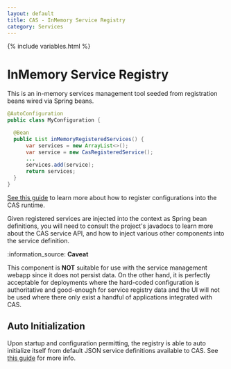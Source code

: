 ```yaml
---
layout: default
title: CAS - InMemory Service Registry
category: Services
---
```


{% include variables.html %}

# InMemory Service Registry

This is an in-memory services management tool seeded from registration beans wired via Spring beans.

```java
@AutoConfiguration
public class MyConfiguration {

  @Bean
  public List inMemoryRegisteredServices() {
      var services = new ArrayList<>();
      var service = new CasRegisteredService();
      ...
      services.add(service);
      return services;
  }
}
```

[See this guide](../configuration/Configuration-Management-Extensions.html) to learn more about how to register configurations into the CAS runtime.

Given registered services are injected into the context as Spring bean definitions, you will need to consult the project's javadocs
to learn more about the CAS service API, and how to inject various other components into the service definition. 

<div class="alert alert-info">:information_source: <strong>Caveat</strong><p>
This component is <strong>NOT</strong> suitable for use with the service management webapp since it does not persist data.
On the other hand, it is perfectly acceptable for deployments where the hard-coded configuration is authoritative and good-enough for
service registry data and the UI will not be used where there only exist a handful of applications integrated with CAS.
</p></div>

## Auto Initialization

Upon startup and configuration permitting, the registry is able to auto initialize itself from default JSON service definitions available to CAS. See [this guide](AutoInitialization-Service-Management.html) for more info.
